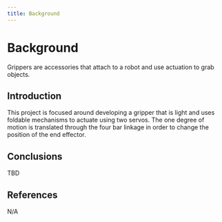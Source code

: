```yaml
---
title: Background
---
```


# Background

Grippers are accessories that attach to a robot and use actuation to grab objects.

## Introduction

This project is focused around developing a gripper that is light and uses foldable mechanisms to actuate using two servos. The one degree of motion is translated through the four bar linkage in order to change the position of the end effector.

## Conclusions
 TBD
## References
N/A
